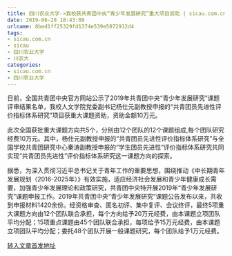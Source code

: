 ```yaml
---
title: 四川农业大学->我校获共青团中央“青少年发展研究”重大项目资助 | sicau.com.cn
date: 2019-06-28 18:43:09
urlname: 8bed1ff25329fd1374e539e5072912d4
tags: 
- sicau.com.cn
- sicau
- 四川农业大学
- 川农大
categories:
- sicau.com.cn
- 四川农业大学
---
```



日前，全国共青团中央官方网站公示了2019年共青团中央“青少年发展研究”课题评审结果名单，我校人文学院党委副书记杨仕元副教授申报的“共青团员先进性评价指标体系研究”项目获重大课题资助，资助金额10万元。

此次全国获批重大课题方向共5个，分别由12个团队的12个课题组成,每个团队研究经费10万元。其中，杨仕元副教授申报的“共青团员先进性评价指标体系研究”与全国学校共青团研究中心秦涛副教授申报的“学生团员先进性”评价指标体系研究共同实现“共青团员先进性”评价指标体系研究这一课题方向的探索。

据悉，为深入贯彻习近平总书记关于青年工作的重要思想，围绕推动《中长期青年发展规划（2016-2025年）》有效实施，适应经济社会发展和青少年健康成长需要，加强青少年发展理论和政策研究，共青团中央特开展2019年“青少年发展研究”课题申报工作。2019年共青团中央“青少年发展研究”课题公告发布以来，共收到申报材料1420余份。经资格审查、匿名初评、集中复评、会议终评，最终5项重大课题方向由12个团队联合承担，每个方向给予20万元经费，由本课题立项团队平均分配；15项重点课题由45个团队联合承担，每项给予15万元经费，由本课题立项团队平均分配；委托48个团队开展一般课题研究，每个团队给予1万元经费。





[转入文章首发地址](https://news.sicau.edu.cn/info/1078/52345.htm)